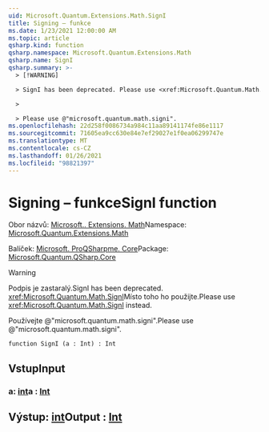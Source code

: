 ```yaml
---
uid: Microsoft.Quantum.Extensions.Math.SignI
title: Signing – funkce
ms.date: 1/23/2021 12:00:00 AM
ms.topic: article
qsharp.kind: function
qsharp.namespace: Microsoft.Quantum.Extensions.Math
qsharp.name: SignI
qsharp.summary: >-
  > [!WARNING]

  > SignI has been deprecated. Please use <xref:Microsoft.Quantum.Math.SignI> instead.

  >

  > Please use @"microsoft.quantum.math.signi".
ms.openlocfilehash: 22d258f0086734a984c11aa89141174fe86e1117
ms.sourcegitcommit: 71605ea9cc630e84e7ef29027e1f0ea06299747e
ms.translationtype: MT
ms.contentlocale: cs-CZ
ms.lasthandoff: 01/26/2021
ms.locfileid: "98821397"
---
```

# <a name="signi-function"></a><span data-ttu-id="06751-102">Signing – funkce</span><span class="sxs-lookup"><span data-stu-id="06751-102">SignI function</span></span>

<span data-ttu-id="06751-103">Obor názvů: [Microsoft.. Extensions. Math](xref:Microsoft.Quantum.Extensions.Math)</span><span class="sxs-lookup"><span data-stu-id="06751-103">Namespace: [Microsoft.Quantum.Extensions.Math](xref:Microsoft.Quantum.Extensions.Math)</span></span>

<span data-ttu-id="06751-104">Balíček: [Microsoft. ProQSharpme. Core](https://nuget.org/packages/Microsoft.Quantum.QSharp.Core)</span><span class="sxs-lookup"><span data-stu-id="06751-104">Package: [Microsoft.Quantum.QSharp.Core](https://nuget.org/packages/Microsoft.Quantum.QSharp.Core)</span></span>


> [!WARNING]
> <span data-ttu-id="06751-105">Podpis je zastaralý.</span><span class="sxs-lookup"><span data-stu-id="06751-105">SignI has been deprecated.</span></span> <span data-ttu-id="06751-106"><xref:Microsoft.Quantum.Math.SignI>Místo toho ho použijte.</span><span class="sxs-lookup"><span data-stu-id="06751-106">Please use <xref:Microsoft.Quantum.Math.SignI> instead.</span></span>
>
> <span data-ttu-id="06751-107">Používejte @"microsoft.quantum.math.signi".</span><span class="sxs-lookup"><span data-stu-id="06751-107">Please use @"microsoft.quantum.math.signi".</span></span>



```qsharp
function SignI (a : Int) : Int
```


## <a name="input"></a><span data-ttu-id="06751-108">Vstup</span><span class="sxs-lookup"><span data-stu-id="06751-108">Input</span></span>

### <a name="a--int"></a><span data-ttu-id="06751-109">a: [int](xref:microsoft.quantum.lang-ref.int)</span><span class="sxs-lookup"><span data-stu-id="06751-109">a : [Int](xref:microsoft.quantum.lang-ref.int)</span></span>





## <a name="output--int"></a><span data-ttu-id="06751-110">Výstup: [int](xref:microsoft.quantum.lang-ref.int)</span><span class="sxs-lookup"><span data-stu-id="06751-110">Output : [Int](xref:microsoft.quantum.lang-ref.int)</span></span>

